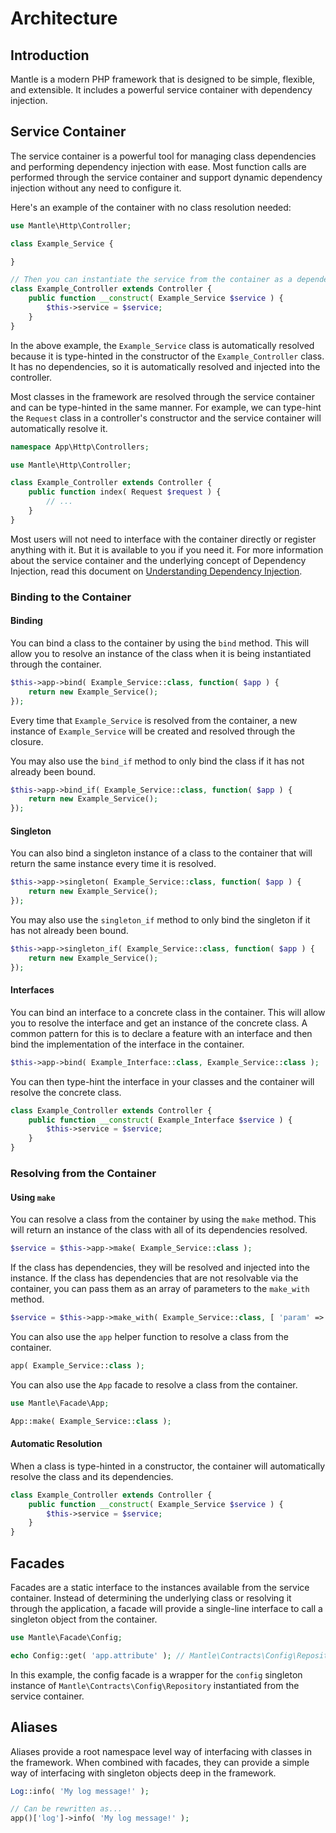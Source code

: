 # Architecture

## Introduction

Mantle is a modern PHP framework that is designed to be simple, flexible, and
extensible. It includes a powerful service container with dependency injection.

## Service Container

The service container is a powerful tool for managing class dependencies and
performing dependency injection with ease. Most function calls are performed
through the service container and support dynamic dependency injection without
any need to configure it.

Here's an example of the container with no class resolution needed:

```php
use Mantle\Http\Controller;

class Example_Service {

}

// Then you can instantiate the service from the container as a dependency.
class Example_Controller extends Controller {
	public function __construct( Example_Service $service ) {
		$this->service = $service;
	}
}
```

In the above example, the `Example_Service` class is automatically resolved
because it is type-hinted in the constructor of the `Example_Controller` class.
It has no dependencies, so it is automatically resolved and injected into the
controller.

Most classes in the framework are resolved through the service container and can
be type-hinted in the same manner. For example, we can type-hint the `Request`
class in a controller's constructor and the service container will automatically
resolve it.

```php
namespace App\Http\Controllers;

use Mantle\Http\Controller;

class Example_Controller extends Controller {
	public function index( Request $request ) {
		// ...
	}
}
```

Most users will not need to interface with the container directly or register
anything with it. But it is available to you if you need it. For more
information about the service container and the underlying concept of Dependency
Injection, read this document on
[Understanding Dependency Injection](https://php-di.org/doc/understanding-di.html).

### Binding to the Container

#### Binding

You can bind a class to the container by using the `bind` method. This will
allow you to resolve an instance of the class when it is being instantiated
through the container.

```php
$this->app->bind( Example_Service::class, function( $app ) {
	return new Example_Service();
});
```

Every time that `Example_Service` is resolved from the container, a new instance
of `Example_Service` will be created and resolved through the closure.

You may also use the `bind_if` method to only bind the class if it has not
already been bound.

```php
$this->app->bind_if( Example_Service::class, function( $app ) {
	return new Example_Service();
});
```

#### Singleton

You can also bind a singleton instance of a class to the container that will
return the same instance every time it is resolved.

```php
$this->app->singleton( Example_Service::class, function( $app ) {
	return new Example_Service();
});
```

You may also use the `singleton_if` method to only bind the singleton if it has
not already been bound.

```php
$this->app->singleton_if( Example_Service::class, function( $app ) {
	return new Example_Service();
});
```

#### Interfaces

You can bind an interface to a concrete class in the container. This will allow
you to resolve the interface and get an instance of the concrete class. A common
pattern for this is to declare a feature with an interface and then bind the
implementation of the interface in the container.

```php
$this->app->bind( Example_Interface::class, Example_Service::class );
```

You can then type-hint the interface in your classes and the container will
resolve the concrete class.

```php
class Example_Controller extends Controller {
	public function __construct( Example_Interface $service ) {
		$this->service = $service;
	}
}
```

### Resolving from the Container

#### Using `make`

You can resolve a class from the container by using the `make` method. This will
return an instance of the class with all of its dependencies resolved.

```php
$service = $this->app->make( Example_Service::class );
```

If the class has dependencies, they will be resolved and injected into the
instance. If the class has dependencies that are not resolvable via the container,
you can pass them as an array of parameters to the `make_with` method.

```php
$service = $this->app->make_with( Example_Service::class, [ 'param' => 'value' ] );
```

You can also use the `app` helper function to resolve a class from the container.

```php
app( Example_Service::class );
```

You can also use the `App` facade to resolve a class from the container.

```php
use Mantle\Facade\App;

App::make( Example_Service::class );
```

#### Automatic Resolution

When a class is type-hinted in a constructor, the container will automatically
resolve the class and its dependencies.

```php
class Example_Controller extends Controller {
	public function __construct( Example_Service $service ) {
		$this->service = $service;
	}
}
```

## Facades

Facades are a static interface to the instances available from the service
container. Instead of determining the underlying class or resolving it through
the application, a facade will provide a single-line interface to call a
singleton object from the container.

```php
use Mantle\Facade\Config;

echo Config::get( 'app.attribute' ); // Mantle\Contracts\Config\Repository
```

In this example, the config facade is a wrapper for the `config` singleton instance of `Mantle\Contracts\Config\Repository` instantiated from the service container.

## Aliases

Aliases provide a root namespace level way of interfacing with classes in the
framework. When combined with facades, they can provide a simple way of
interfacing with singleton objects deep in the framework.


```php
Log::info( 'My log message!' );

// Can be rewritten as...
app()['log']->info( 'My log message!' );
```
